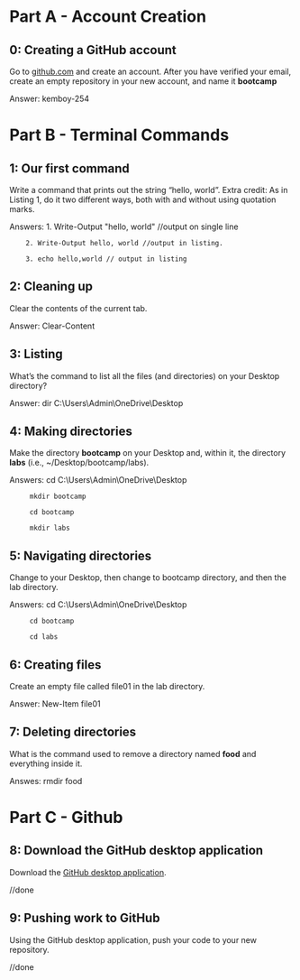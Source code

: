 # Part A - Account Creation


## 0: Creating a GitHub account

Go to [github.com](https://github.com/) and create an account. After you have verified your email, create an empty repository in your new account, and name it **bootcamp**

Answer: kemboy-254

# Part B - Terminal Commands
  

## 1: Our first command

Write a command that prints out the string “hello, world”. Extra credit: As in Listing 1, do it two different ways, both with and without using quotation marks.

Answers: 1. Write-Output "hello, world" //output on single line  

		2. Write-Output hello, world //output in listing.  

		3. echo hello,world // output in listing  

## 2: Cleaning up

Clear the contents of the current tab.

Answer: Clear-Content  


## 3: Listing

What’s the command to list all the files (and directories) on your Desktop directory? 

Answer: dir C:\Users\Admin\OneDrive\Desktop

## 4: Making directories

Make the directory **bootcamp** on your Desktop and, within it, the directory **labs** (i.e., ~/Desktop/bootcamp/labs).

Answers: cd  C:\Users\Admin\OneDrive\Desktop

		 mkdir bootcamp  

		 cd bootcamp  

		 mkdir labs  

## 5: Navigating directories

Change to your Desktop, then change to bootcamp directory, and then the lab directory.

Answers: cd  C:\Users\Admin\OneDrive\Desktop  

		 cd bootcamp  
		 
		 cd labs  


## 6: Creating files

Create an empty file called file01 in the lab directory. 

Answer: New-Item file01  


## 7: Deleting directories

What is the command used to remove a directory named **food** and everything inside it. 

Answes: rmdir food  


# Part C - Github 

## 8: Download the GitHub desktop application

Download the [GitHub desktop application](https://desktop.github.com/).

//done  

## 9: Pushing work to GitHub

Using the GitHub desktop application, push your code to your new repository.

//done
